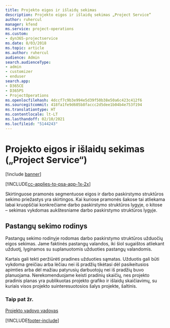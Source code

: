 ```yaml
---
title: Projekto eigos ir išlaidų sekimas
description: Projekto eigos ir išlaidų sekimas „Project Service“
author: ruhercul
manager: kfend
ms.service: project-operations
ms.custom:
- dyn365-projectservice
ms.date: 8/03/2018
ms.topic: article
ms.author: ruhercul
audience: Admin
search.audienceType:
- admin
- customizer
- enduser
search.app:
- D365CE
- D365PS
- ProjectOperations
ms.openlocfilehash: 4dccf7c9b3e994e5d39f50b38e50a6c423c412f6
ms.sourcegitcommit: 418fa1fe9d605b8faccc2d5dee1b04b4e753f194
ms.translationtype: HT
ms.contentlocale: lt-LT
ms.lasthandoff: 02/10/2021
ms.locfileid: "5144243"
---
```

# <a name="track-project-progress-and-cost-project-service"></a>Projekto eigos ir išlaidų sekimas („Project Service“)

[!include [banner](../includes/psa-now-project-operations.md)]

[!INCLUDE[cc-applies-to-psa-app-1x-2x](../includes/cc-applies-to-psa-app-1x-2x.md)]

Skirtinguose pramonės segmentuose eigos ir darbo paskirstymo struktūros sekimo priežastys yra skirtingos. Kai kuriose pramonės šakose tai atliekama labai kruopščiai konkrečiame darbo paskirstymo struktūros lygyje, o kitose – sekimas vykdomas aukštesniame darbo paskirstymo struktūros lygyje.  
  
## <a name="effort-tracking-view"></a>Pastangų sekimo rodinys  
Pastangų sekimo rodinyje rodomas darbo paskirstymo struktūros užduočių eigos sekimas. Jame faktinės pastangų valandos, iki šiol sugaištos atliekant užduotį, lyginamos su suplanuotomis užduoties pastangų valandomis.  
  
Kartais gali tekti peržiūrėti pradines užduoties sąmatas. Užduotis gali būti vykdoma greičiau arba lėčiau nei iš pradžių tikėtasi dėl pasikeitusios apimties arba dėl mažiau patyrusių darbuotojų nei iš pradžių buvo planuojama. Nerekomenduojame keisti pradinių skaičių, nes projekto pradinis planas yra publikuotas projekto grafiko ir išlaidų skaičiavimų, su kuriais visos projekto suinteresuotosios šalys projekte, šaltinis.  
  
### <a name="see-also"></a>Taip pat žr.  
 [Projekto vadovo vadovas](../psa/project-manager-guide.md)


[!INCLUDE[footer-include](../includes/footer-banner.md)]